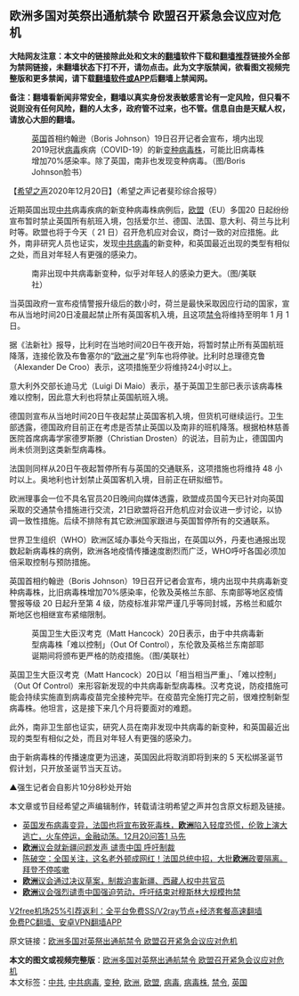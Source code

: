  <h2>欧洲多国对英祭出通航禁令 欧盟召开紧急会议应对危机</h2> <p class="notice"><b>大陆网友注意：本文中的链接除此处和文末的<a href="https://github.com/bannedbook/fanqiang" >翻墙</a>软件下载和<a href="https://github.com/killgcd/justmysocks/blob/master/README.md">翻墙推荐</a>链接外全部为禁网链接，未翻墙状态下打不开，请勿点击。此为文字版禁闻，欲看图文视频完整版和更多禁闻，请下载<a href="https://github.com/bannedbook/fanqiang">翻墙软件或APP</a>后翻墙上禁闻网。</p><p>备注：翻墙看新闻非常安全，翻墙以真实身份发表敏感言论有一定风险，但只看不说则没有任何风险，翻的人太多，政府管不过来，也不管。信息自由是天赋人权，请放心大胆的翻墙。</b></p>  <div class="entry"> <figure><figcaption><a href="https://www.bannedbook.org/bnews/tag/%e8%8b%b1%e5%9b%bd/" class="st_tag internal_tag" rel="tag" title="标签 英国 下的日志">英国</a>首相约翰逊（Boris Johnson）19日召开记者会宣布，境内出现2019冠状<a href="https://www.bannedbook.org/bnews/tag/%e7%97%85%e6%af%92/" class="st_tag internal_tag" rel="tag" title="标签 病毒 下的日志">病毒</a>疾病（COVID-19）的新<a href="https://www.bannedbook.org/bnews/tag/%E5%8F%98%E7%A7%8D/" class="st_tag internal_tag" rel="tag" title="标签 变种 下的日志">变种</a><a href="https://www.bannedbook.org/bnews/tag/%E7%97%85%E6%AF%92%E6%A0%AA/" class="st_tag internal_tag" rel="tag" title="标签 病毒株 下的日志">病毒株</a>，可能比旧病毒株增加70%感染率。除了英国，南非也发现变种病毒。（图/Boris Johnson脸书）</figcaption></figure> <p>【<span class='wp_keywordlink_affiliate'><a href="https://www.soundofhope.org" title="希望之声" target="_blank">希望之声</a></span>2020年12月20日】（希望之声记者斐珍综合报导）</p> <p>近期英国出现<a href="https://www.bannedbook.org/bnews/tag/%e4%b8%ad%e5%85%b1/" class="st_tag internal_tag" rel="tag" title="标签 中共 下的日志">中共</a>病毒疾病的新变种病毒株病例后，<a href="https://www.bannedbook.org/bnews/tag/%e6%ac%a7%e7%9b%9f/" class="st_tag internal_tag" rel="tag" title="标签 欧盟 下的日志">欧盟</a>（EU）多国20 日起纷纷宣布暂时禁止英国所有航班入境，包括爱尔兰、德国、法国、意大利、荷兰与比利时等。欧盟也将于今天（ 21 日）召开危机应对会议，商讨一致的对应措施。此外，南非研究人员也证实，发现<a href="https://www.bannedbook.org/bnews/tag/%e4%b8%ad%e5%85%b1%e7%97%85%e6%af%92/" class="st_tag internal_tag" rel="tag" title="标签 中共病毒 下的日志">中共病毒</a>的新变种，和英国最近出现的类型有相似之处，而且对年轻人有更强的感染力。</p> <figure><figcaption>南非出现中共病毒新变种，似乎对年轻人的感染力更大。（图/美联社）</figcaption></figure> <p>当英国政府一宣布疫情警报升级后的数小时，荷兰是最快采取因应行动的国家，宣布从当地时间20日凌晨起禁止所有英国客机入境，且这项<a href="https://www.bannedbook.org/bnews/tag/%E7%A6%81%E4%BB%A4/" class="st_tag internal_tag" rel="tag" title="标签 禁令 下的日志">禁令</a>将维持至明年 1 月 1 日。</p> <p>据《法新社》报导，比利时在当地时间20日午夜开始，将暂时禁止所有英国航班降落，连接伦敦及布鲁塞尔的“<a href="https://www.bannedbook.org/bnews/tag/%e6%ac%a7%e6%b4%b2/" class="st_tag internal_tag" rel="tag" title="标签 欧洲 下的日志">欧洲</a>之星”列车也将停驶。比利时总理德克鲁（Alexander De Croo）表示，这项措施至少将维持24小时以上。</p>  <p>意大利外交部长迪马尤（Luigi Di Maio）表示，基于英国卫生部已表示该病毒株难以控制，因此意大利也将禁止英国航班入境。</p> <p>德国则宣布从当地时间20日午夜起禁止英国客机入境，但货机可继续运行。卫生部透露，德国政府目前正在考虑是否禁止英国以及南非的班机降落。根据柏林慈善医院首席病毒学家德罗斯滕（Christian Drosten）的说法，目前为止，德国国内尚未侦测到这类新型病毒株。</p> <p>法国则同样从20日午夜起暂停所有与英国的交通联系，这项措施也将维持 48 小时以上。奥地利也计划禁止英国客机入境，目前正在研拟细节。</p> <p>欧洲理事会一位不具名官员20日晚间向媒体透露，欧盟成员国今天已针对向英国采取的交通禁令措施进行交流，21日欧盟将召开危机应对会议进一步讨论，以协调一致性措施。后续不排除有其它欧洲国家跟进与英国暂停所有的交通联系。</p>  <p>世界卫生组织（WHO）欧洲区域办事处今天指出，在英国以外，丹麦也通报出现数起新病毒株的病例，欧洲各地疫情传播速度剧烈而广泛，WHO呼吁各国必须加倍采取控制与预防措施。</p> <p>英国首相约翰逊（Boris Johnson）19日召开记者会宣布，境内出现中共病毒新变种病毒株，比旧病毒株增加70%感染率，伦敦及英格兰东部、东南部等地区疫情警报等级 20 日起升至第 4 级，防疫标准非常严谨几乎等同封城，苏格兰和威尔斯地区也相继宣布紧缩限制。</p> <figure><figcaption>英国卫生大臣汉考克（Matt Hancock）20日表示，由于中共病毒新型病毒株「难以控制」（Out Of Control），东伦敦及英格兰东南部耶诞期间将颁布更严格的防疫措施。（图/美联社）</figcaption></figure> <p>英国卫生大臣汉考克（Matt Hancock）20日以「相当相当严重」、「难以控制」（Out Of Control）来形容新发现的中共病毒新型病毒株。汉考克说，防疫措施可能会持续实施直到病毒疫苗完全接种完毕。在疫苗完全施打完之前，很难控制新型病毒株。他坦言，这是接下来几个月将要面对的难题。</p> <p>此外，南非卫生部也证实，研究人员在南非发现中共病毒的新变种，和英国最近出现的类型有相似之处，而且对年轻人有更强的感染力。</p>  <p>由于新病毒株的传播速度更为迅速，英国因此将取消即将到来的 5 天松绑圣诞节假计划，只开放圣诞节当天互访。</p> <p></p> <p>▲强生记者会自影片10分8秒处开始</p> <p>本文章或节目经希望之声编辑制作，转载请注明希望之声并包含原文标题及链接。</p>  <ul class='op-related-articles' title='相关阅读'> <li><a href='https://www.bannedbook.org/bnews/bannedvideo/20201221/1451905.html' target='_blank'>英国发布病毒变异，法国也将宣布致死毒株，<b>欧洲</b>陷入轻度恐慌，伦敦上演大逃亡，火车停运，金融动荡。12月20问答1 马先</a></li> <li><a href='https://www.bannedbook.org/bnews/baitai/20201219/1450893.html' target='_blank'><b>欧洲</b>议会就新疆问题发声 谴责中国 呼吁制裁</a></li> <li><a href='https://www.bannedbook.org/bnews/cbnews/20201218/1450433.html' target='_blank'>陈破空：全国关注，这名老外顿成网红！法国总统中招，大批<b>欧洲</b>政要隔离。拜登不停咳嗽</a></li> <li><a href='https://www.bannedbook.org/bnews/renquan/xizang/20201218/1450404.html' target='_blank'><b>欧洲</b>议会通过决议草案，制裁迫害新疆、西藏人权中共官员</a></li> <li><a href='https://www.bannedbook.org/bnews/headline/20201218/1450216.html' target='_blank'><b>欧洲</b>议会强烈谴责中国强迫劳动，呼吁结束对穆斯林大规模拘禁</a></li> </ul> <p class="texttj"> <a href="https://github.com/bannedbook/fanqiang/wiki/V2ray%E6%9C%BA%E5%9C%BA" target="_blank">V2free机场25%引荐返利：全平台免费SS/V2ray节点+经济套餐高速翻墙</a><br/> <a href="https://github.com/bannedbook/fanqiang/wiki/%E7%A6%81%E9%97%BB%E7%BD%91%E5%AE%89%E5%8D%93%E7%BF%BB%E5%A2%99%E6%96%B0%E9%97%BBAPP" target="_blank">免费PC翻墙、安卓VPN翻墙APP</a></p><p>原文链接：<a class="src_link"  href="https://www.soundofhope.org/post/455677" target="_blank">欧洲多国对英祭出通航禁令 欧盟召开紧急会议应对危机</a></p><a name='sharetosocial'></a>       <div><b>本文的图文或视频完整版</b>：<a href='https://www.bannedbook.org/bnews/comments/20201221/1452092.html'>欧洲多国对英祭出通航禁令 欧盟召开紧急会议应对危机</a></div>  </div><!--END ENTRY--> <div class="postfooter"> <div>本文标签：<a href="https://www.bannedbook.org/bnews/tag/%e4%b8%ad%e5%85%b1/" rel="tag">中共</a>, <a href="https://www.bannedbook.org/bnews/tag/%e4%b8%ad%e5%85%b1%e7%97%85%e6%af%92/" rel="tag">中共病毒</a>, <a href="https://www.bannedbook.org/bnews/tag/%E5%8F%98%E7%A7%8D/" rel="tag">变种</a>, <a href="https://www.bannedbook.org/bnews/tag/%e6%ac%a7%e6%b4%b2/" rel="tag">欧洲</a>, <a href="https://www.bannedbook.org/bnews/tag/%e6%ac%a7%e7%9b%9f/" rel="tag">欧盟</a>, <a href="https://www.bannedbook.org/bnews/tag/%e7%97%85%e6%af%92/" rel="tag">病毒</a>, <a href="https://www.bannedbook.org/bnews/tag/%E7%97%85%E6%AF%92%E6%A0%AA/" rel="tag">病毒株</a>, <a href="https://www.bannedbook.org/bnews/tag/%E7%A6%81%E4%BB%A4/" rel="tag">禁令</a>, <a href="https://www.bannedbook.org/bnews/tag/%e8%8b%b1%e5%9b%bd/" rel="tag">英国</a></div>  </div><!--END POSTFOOTER--> 